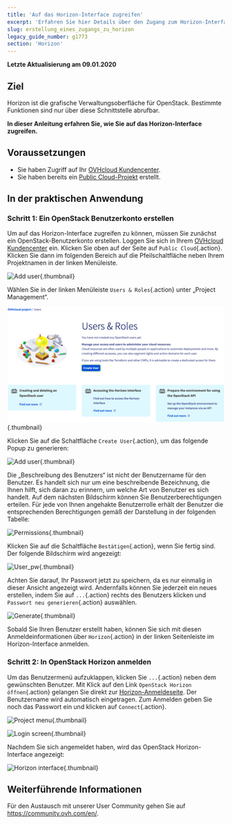 ```yaml
---
title: 'Auf das Horizon-Interface zugreifen'
excerpt: 'Erfahren Sie hier Details über den Zugang zum Horizon-Interface'
slug: erstellung_eines_zugangs_zu_horizon
legacy_guide_number: g1773
section: 'Horizon'
---
```


**Letzte Aktualisierung am 09.01.2020**

## Ziel

Horizon ist die grafische Verwaltungsoberfläche für OpenStack. Bestimmte Funktionen sind nur über diese Schnittstelle abrufbar.

**In dieser Anleitung erfahren Sie, wie Sie auf das Horizon-Interface zugreifen.**


## Voraussetzungen

- Sie haben Zugriff auf Ihr [OVHcloud Kundencenter](https://www.ovh.com/auth/?action=gotomanager&from=https://www.ovh.de/&ovhSubsidiary=de).
- Sie haben bereits ein [Public Cloud-Projekt](https://www.ovhcloud.com/de/public-cloud) erstellt.

## In der praktischen Anwendung

### Schritt 1: Ein OpenStack Benutzerkonto erstellen

Um auf das Horizon-Interface zugreifen zu können, müssen Sie zunächst ein OpenStack-Benutzerkonto erstellen. Loggen Sie sich in Ihrem [OVHcloud Kundencenter](https://www.ovh.com/auth/?action=gotomanager&from=https://www.ovh.de/&ovhSubsidiary=de) ein. Klicken Sie oben auf der Seite auf `Public Cloud`{.action}. Klicken Sie dann im folgenden Bereich auf die Pfeilschaltfläche neben Ihrem Projektnamen in der linken Menüleiste.

![Add user](images/select_project.png){.thumbnail}

Wählen Sie in der linken Menüleiste `Users & Roles`{.action} unter „Project Management“.

![User roles](images/users_roles.png){.thumbnail}

Klicken Sie auf die Schaltfläche `Create User`{.action}, um das folgende Popup zu generieren:

![Add user](images/adduser.png){.thumbnail}

Die „Beschreibung des Benutzers“ ist nicht der Benutzername für den Benutzer. Es handelt sich nur um eine beschreibende Bezeichnung, die Ihnen hilft, sich daran zu erinnern, um welche Art von Benutzer es sich handelt. Auf dem nächsten Bildschirm können Sie Benutzerberechtigungen erteilen. Für jede von Ihnen angehakte Benutzerrolle erhält der Benutzer die entsprechenden Berechtigungen gemäß der Darstellung in der folgenden Tabelle:

![Permissions](images/permissions.png){.thumbnail}

Klicken Sie auf die Schaltfläche `Bestätigen`{.action}, wenn Sie fertig sind. Der folgende Bildschirm wird angezeigt:

![User_pw](images/user_pw.png){.thumbnail}

Achten Sie darauf, Ihr Passwort jetzt zu speichern, da es nur einmalig in dieser Ansicht angezeigt wird. Andernfalls können Sie jederzeit ein neues erstellen, indem Sie auf `...`{.action} rechts des Benutzers klicken und `Passwort neu generieren`{.action} auswählen.

![Generate](images/generatepw.png){.thumbnail}

Sobald Sie Ihren Benutzer erstellt haben, können Sie sich mit diesen Anmeldeinformationen über `Horizon`{.action} in der linken Seitenleiste im Horizon-Interface anmelden.

### Schritt 2: In OpenStack Horizon anmelden

Um das Benutzermenü aufzuklappen, klicken Sie `...`{.action} neben dem gewünschten Benutzer. Mit Klick auf den Link `OpenStack Horizon öffnen`{.action} gelangen Sie direkt zur [Horizon-Anmeldeseite](https://horizon.cloud.ovh.net/auth/login). Der Benutzername wird automatisch eingetragen. Zum Anmelden geben Sie noch das Passwort ein und klicken auf `Connect`{.action}.

![Project menu](images/3_H_open_menu.png){.thumbnail}

![Login screen](images/4_H_login_window.png){.thumbnail}

Nachdem Sie sich angemeldet haben, wird das OpenStack Horizon-Interface angezeigt:

![Horizon interface](images/5_H_view.png){.thumbnail}


## Weiterführende Informationen

Für den Austausch mit unserer User Community gehen Sie auf  <https://community.ovh.com/en/>.
